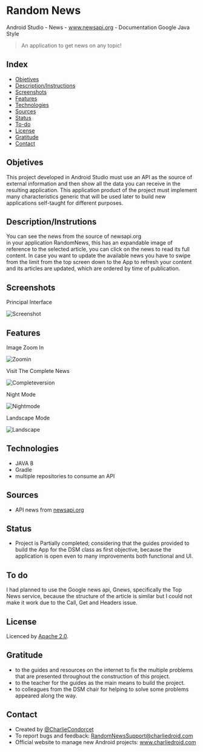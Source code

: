 
# Random News 
Android Studio - News - www.newsapi.org - Documentation Google Java Style

> An application to get news on any topic! 


## Index

* [Objetives](#objetives)
* [Description/Instructions](#descriptioninstrutions)
* [Screenshots](#screenshots)
* [Features](#features)
* [Technologies](#technologies)
* [Sources](#sources)
* [Status](#status)
* [To-do](#to-do)
* [License](#license)
* [Gratitude](#gratitude)
* [Contact](#contact)


## Objetives
This project developed in Android Studio must use an API as the source of
external information and then show all the data you can receive in the 
resulting application.
This application product of the project must implement many characteristics
generic that will be used later to build new applications
self-taught for different purposes.


## Description/Instrutions
You can see the news from the source of newsapi.org <br> in your application
RandomNews, this has an expandable image of reference to the selected article,
you can click on the news to read its full content.
In case you want to update the available news you have to swipe from the limit 
from the top screen down to the App to refresh your content and its articles 
are updated, which are ordered by time of publication.


## Screenshots
Principal Interface

![Screenshot](./img/noticias1.png)


## Features
Image Zoom In

![Zoomin](./img/noticias2.png)


Visit The Complete News

![Completeversion](./img/noticias3.png)


Night Mode 

![Nightmode](./img/noticias4.png)


Landscape Mode

![Landscape](./img/noticias5.png)


## Technologies
- JAVA 8<br>
- Gradle<br>
- multiple repositories to consume an API<br>


## Sources
- API news from [newsapi.org](https://newsapi.org/v2/)


## Status
- Project is Partially completed;
considering that the guides provided to build the App for the DSM class as 
first objective, because the application is open even to many improvements both 
functional and UI.


## To do
I had planned to use the Google news api, Gnews, specifically the Top News 
service, because the structure of the article is similar but I could not make 
it work due to the Call, Get and Headers issue.


## License
Licenced by [Apache 2.0](https://www.apache.org/licenses/LICENSE-2.0.txt).

 
## Gratitude 
- to the guides and resources on the internet to fix the multiple problems that are
presented throughout the construction of this project.
- to the teacher for the guides as the main means to build the project.
- to colleagues from the DSM chair for helping to solve some problems
appeared along the way.
 
 
## Contact
- Created by [@CharlieCondorcet](https://github.com/charliecondorcet)
- To report bugs and feedback: RandomNewsSupport@charliedroid.com
- Official website to manage new Android projects: www.charliedroid.com
